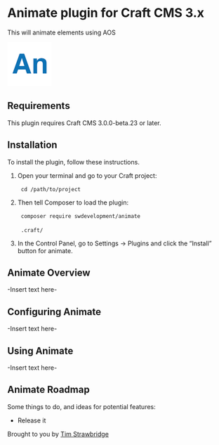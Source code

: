 # Animate plugin for Craft CMS 3.x

This will animate elements using AOS

![Screenshot](resources/img/animate-logo.png)

## Requirements

This plugin requires Craft CMS 3.0.0-beta.23 or later.

## Installation

To install the plugin, follow these instructions.

1. Open your terminal and go to your Craft project:

        cd /path/to/project

2. Then tell Composer to load the plugin:

        composer require swdevelopment/animate

        .craft/

3. In the Control Panel, go to Settings → Plugins and click the “Install” button for animate.

## Animate Overview

-Insert text here-

## Configuring Animate

-Insert text here-

## Using Animate

-Insert text here-

## Animate Roadmap

Some things to do, and ideas for potential features:

* Release it

Brought to you by [Tim Strawbridge](swdevteam.com)
